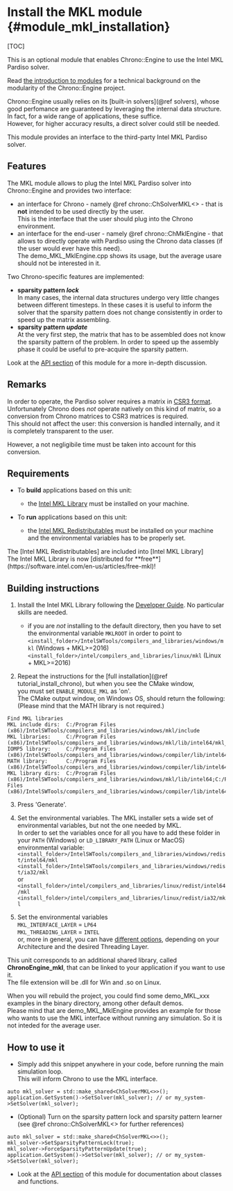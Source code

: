 Install the MKL module {#module_mkl_installation}
==========================

[TOC]

This is an optional module that enables Chrono::Engine to use the Intel MKL Pardiso solver.

Read [the introduction to modules](modularity.html) for a technical 
background on the modularity of the Chrono::Engine project.

Chrono::Engine usually relies on its [built-in solvers](@ref solvers), whose good perfomance are guaranteed by leveraging the internal data structure. 
In fact, for a wide range of applications, these suffice.<br>
However, for higher accuracy results, a direct solver could still be needed.

This module provides an interface to the third-party Intel MKL Pardiso solver.


## Features

The MKL module allows to plug the Intel MKL Pardiso solver into Chrono::Engine and provides two interface:
- an interface for Chrono - namely @ref chrono::ChSolverMKL<> - that is **not** intended to be used directly by the user.<br>
This is the interface that the user should plug into the Chrono environment.
- an interface for the end-user - namely @ref chrono::ChMklEngine - that allows to directly operate with Pardiso using the Chrono data classes (if the user would ever have this need).<br>
The demo_MKL_MklEngine.cpp shows its usage, but the average usare should not be interested in it.

Two Chrono-specific features are implemented:
- **sparsity pattern _lock_**<br>
    In many cases, the internal data structures undergo very little changes between different timesteps.
	In these cases it is useful to inform the solver that the sparsity pattern does not change consistently in order to speed up the matrix assembling.
- **sparsity pattern _update_**<br>
    At the very first step, the matrix that has to be assembled does not know the sparsity pattern of the problem. In order to speed up the assembly phase it could be useful to pre-acquire the sparsity pattern.

Look at the [API section](group__mkl__module.html) of this module for a more in-depth discussion.
	
## Remarks
In order to operate, the Pardiso solver requires a matrix in [CSR3 format](https://software.intel.com/en-us/mkl-developer-reference-fortran-sparse-blas-csr-matrix-storage-format).<br>
Unfortunately Chrono does *not* operate natively on this kind of matrix, so a conversion from Chrono matrices to CSR3 matrices is required. <br>
This should not affect the user: this conversion is handled internally, and it is completely transparent to the user.

However, a not negligibile time must be taken into account for this conversion.


## Requirements
[Intel MKL Library]: https://software.intel.com/en-us/mkl
[Intel MKL Redistributables]: https://software.intel.com/en-us/articles/intelr-composer-redistributable-libraries-by-version

- To **build** applications based on this unit:
	+ the [Intel MKL Library] must be installed on your machine.

- To **run** applications based on this unit:
	+ the [Intel MKL Redistributables] must be installed on your machine and the environmental variables has to be properly set.

<div class="ce-info">
The [Intel MKL Redistributables] are included into [Intel MKL Library]
</div>

<div class="ce-info">
The Intel MKL Library is now [distributed for **free**](https://software.intel.com/en-us/articles/free-mkl)!
</div>

## Building instructions

1. Install the Intel MKL Library following the [Developer Guide](https://software.intel.com/en-us/mkl-windows-developer-guide). No particular skills are needed.
    + if you are *not* installing to the default directory, then you have to set the environmental variable `MKLROOT` in order to point to<br>
	`<install_folder>/IntelSWTools/compilers_and_libraries/windows/mkl` (Windows + MKL>=2016)<br>
	`<install_folder>/intel/compilers_and_libraries/linux/mkl` (Linux + MKL>=2016)
	
2. Repeat the instructions for the [full installation](@ref tutorial_install_chrono), but when you see the CMake window,<br>
    you must set `ENABLE_MODULE_MKL` as 'on'.<br>
    The CMake output window, on Windows OS, should return the following: (Please mind that the MATH library is not required.)
~~~~~
Find MKL libraries
MKL include dirs:  C:/Program Files (x86)/IntelSWTools/compilers_and_libraries/windows/mkl/include
MKL libraries:     C:/Program Files (x86)/IntelSWTools/compilers_and_libraries/windows/mkl/lib/intel64/mkl_rt.lib
IOMP5 library:     C:/Program Files (x86)/IntelSWTools/compilers_and_libraries/windows/compiler/lib/intel64/libiomp5md.lib
MATH library:      C:/Program Files (x86)/IntelSWTools/compilers_and_libraries/windows/compiler/lib/intel64/libmmd.lib
MKL library dirs:  C:/Program Files (x86)/IntelSWTools/compilers_and_libraries/windows/mkl/lib/intel64;C:/Program Files (x86)/IntelSWTools/compilers_and_libraries/windows/compiler/lib/intel64
~~~~~

3. Press 'Generate'.

4. Set the environmental variables.
    The MKL installer sets a wide set of environmental variables, but not the one needed by MKL.<br>
	In order to set the variables once for all you have to add these folder in your `PATH` (Windows) or `LD_LIBRARY_PATH` (Linux or MacOS) environmental variable:
	`<install_folder>/IntelSWTools/compilers_and_libraries/windows/redist/intel64/mkl`<br>
	`<install_folder>/IntelSWTools/compilers_and_libraries/windows/redist/ia32/mkl`<br>
	or<br>
	`<install_folder>/intel/compilers_and_libraries/linux/redist/intel64/mkl`<br>
	`<install_folder>/intel/compilers_and_libraries/linux/redist/ia32/mkl`<br>
	
5. Set the environmental variables<br>
	`MKL_INTERFACE_LAYER` = `LP64`<br>
	`MKL_THREADING_LAYER` = `INTEL`<br>
	or, more in general, you can have [different options](https://software.intel.com/en-us/mkl-linux-developer-guide-dynamically-selecting-the-interface-and-threading-layer), depending on your Architecture and the desired Threading Layer.

This unit corresponds to an additional shared library, called **ChronoEngine_mkl**, that can be linked to your application if you want to use it.<br>
The file extension will be .dll for Win and .so on Linux.

When you will rebuild the project, you could find some demo_MKL_xxx examples in the 
binary directory, among other default demos.<br>
Please mind that are demo_MKL_MklEngine provides an example for those who wants to use the MKL interface without running any simulation.
So it is not inteded for the average user.


## How to use it

- Simply add this snippet anywhere in your code, before running the main simulation loop.<br>
This will inform Chrono to use the MKL interface.
~~~{.cpp}
auto mkl_solver = std::make_shared<ChSolverMKL<>>();
application.GetSystem()->SetSolver(mkl_solver); // or my_system->SetSolver(mkl_solver);
~~~

- (Optional) Turn on the sparsity pattern lock and sparsity pattern learner (see @ref chrono::ChSolverMKL<> for further references)
~~~{.cpp}
auto mkl_solver = std::make_shared<ChSolverMKL<>>();
mkl_solver->SetSparsityPatternLock(true);
mkl_solver->ForceSparsityPatternUpdate(true);
application.GetSystem()->SetSolver(mkl_solver); // or my_system->SetSolver(mkl_solver);
~~~

- Look at the [API section](group__mkl__module.html) of this module for documentation about classes and functions.